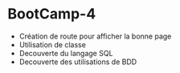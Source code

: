 # BootCamp-4

- Création de route pour afficher la bonne page
- Utilisation de classe
- Decouverte du langage SQL
- Decouverte des utilisations de BDD
